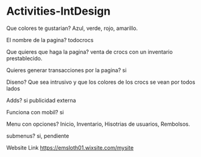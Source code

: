 # Activities-IntDesign

Que colores te gustarian?
Azul, verde, rojo, amarillo.

El nombre de la pagina?
todocrocs 

Que quieres que haga la pagina?
venta de crocs con un inventario prestablecido.

Quieres generar transacciones por la pagina?
si 

Diseno?
Que sea intrusivo y que los colores de los crocs se vean por todos lados 

Adds?
si publicidad externa

Funciona con mobil?
si 

Menu con opciones?
Inicio, Inventario, Hisotrias de usuarios, Rembolsos.

submenus?
si, pendiente 

Website Link
https://emsloth01.wixsite.com/mysite



